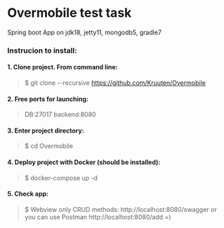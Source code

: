 # Overmobile test task
Spring boot App on jdk18, jetty11, mongodb5, gradle7

### Instrucion to install: ###
#### 1. Clone project. From command line: ####
> $ git clone --recursive https://github.com/Kruuten/Overmobile

#### 2. Free ports for launching: ####
> DB:27017 
> backend:8080

#### 3. Enter project directory: ####
>$ cd Overmobile

#### 4. Deploy project with Docker (should be installed): ####
> $ docker-compose up -d

#### 5. Check app: ####
> $ Webview only CRUD methods: http://localhost:8080/swagger
> or you can use Postman http://localhost:8080/add =)
